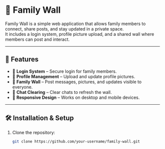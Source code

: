 # 📌 Family Wall

Family Wall is a simple web application that allows family members to connect, share posts, and stay updated in a private space.  
It includes a login system, profile picture upload, and a shared wall where members can post and interact.

---

## 🚀 Features
- 🔐 **Login System** – Secure login for family members.  
- 👤 **Profile Management** – Upload and update profile pictures.  
- 📝 **Family Wall** – Post messages, pictures, and updates visible to everyone.  
- 💬 **Chat Clearing** – Clear chats to refresh the wall.  
- 📱 **Responsive Design** – Works on desktop and mobile devices.  

---

## 🛠️ Installation & Setup
1. Clone the repository:
   ```bash
   git clone https://github.com/your-username/family-wall.git
   
